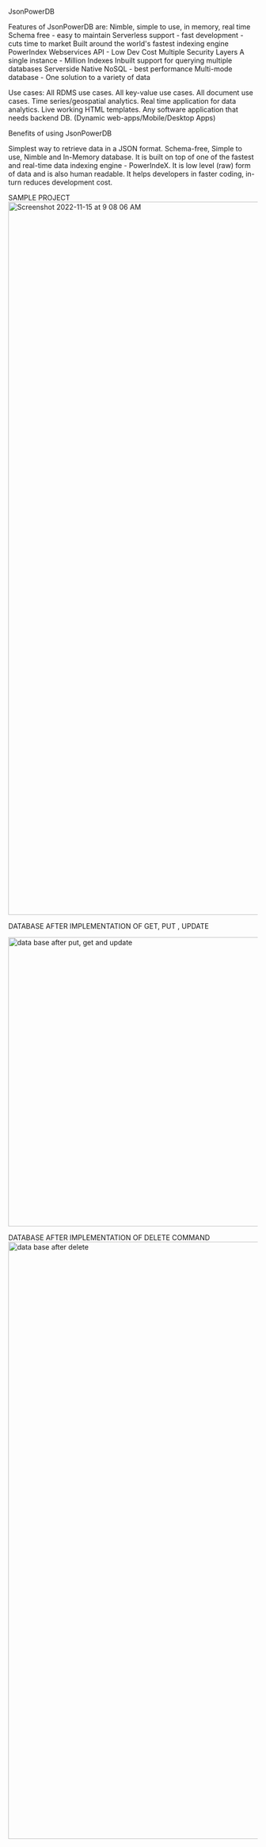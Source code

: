 JsonPowerDB

 Features of JsonPowerDB are:
Nimble, simple to use, in memory, real time
Schema free - easy to maintain
Serverless support - fast development - cuts time to market
Built around the world's fastest indexing engine PowerIndex
Webservices API - Low Dev Cost
Multiple Security Layers
A single instance - Million Indexes
Inbuilt support for querying multiple databases
Serverside Native NoSQL - best performance
Multi-mode database - One solution to a variety of data

Use cases:
All RDMS use cases.
All key-value use cases.
All document use cases.
Time series/geospatial analytics.
Real time application for data analytics.
Live working HTML templates.
Any software application that needs backend DB. (Dynamic web-apps/Mobile/Desktop Apps)


Benefits of using JsonPowerDB

Simplest way to retrieve data in a JSON format.
Schema-free, Simple to use, Nimble and In-Memory database.
It is built on top of one of the fastest and real-time data indexing engine - PowerIndeX.
It is low level (raw) form of data and is also human readable.
It helps developers in faster coding, in-turn reduces development cost.

SAMPLE PROJECT
<img width="1440" alt="Screenshot 2022-11-15 at 9 08 06 AM" src="https://user-images.githubusercontent.com/55787234/201837161-94127d1b-453b-4bfa-9ed9-b30efd9903d5.png">


DATABASE AFTER IMPLEMENTATION OF GET, PUT , UPDATE

<img width="584" alt="data base after put, get and update" src="https://user-images.githubusercontent.com/55787234/201837129-046608fc-323a-4cd9-bc19-186d86c8d554.png">





DATABASE AFTER IMPLEMENTATION OF DELETE COMMAND
<img width="1206" alt="data base after delete" src="https://user-images.githubusercontent.com/55787234/201834793-a18ba424-fdd1-4ae9-9708-c42b2e66960b.png">


